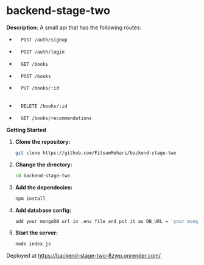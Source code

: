 # backend-stage-two

**Description:**
A small api that has the following routes: 
- ```bash
    POST /auth/signup

- ```bash
    POST /auth/login

- ```bash
    GET /books

- ```bash
    POST /books

- ```bash
    PUT /books/:id
    
- ```bash
    DELETE /books/:id

- ```bash
    GET /books/recommendations

**Getting Started**
1. **Clone the repository:**
   ```bash
   git clone https://github.com/FitsumMehari/backend-stage-two

2. **Change the directory:**
    ```bash
    cd backend-stage-two

3. **Add the dependecies:**
    ```bash
    npm install

4. **Add database config:**
    ```bash
    add your mongoDB url in .env file and put it as DB_URL = 'your mongodb url'

5. **Start the server:**
    ```bash
    node index.js


Deployed at https://backend-stage-two-8zwp.onrender.com/
